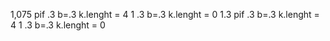 1,075 pif .3 b=.3 k.lenght = 4
1  .3        b=.3 k.lenght = 0
1.3 pif .3   b=.3 k.lenght = 4
1  .3        b=.3 k.lenght = 0